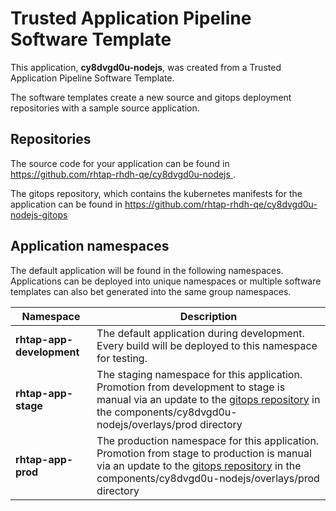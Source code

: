 # Trusted Application Pipeline Software Template

This application, **cy8dvgd0u-nodejs**, was created from a Trusted Application Pipeline Software Template.

The software templates create a new source and gitops deployment repositories with a sample source application. 

## Repositories

The source code for your application can be found in [https://github.com/rhtap-rhdh-qe/cy8dvgd0u-nodejs ](https://github.com/rhtap-rhdh-qe/cy8dvgd0u-nodejs ).
 
The gitops repository, which contains the kubernetes manifests for the application can be found in 
[https://github.com/rhtap-rhdh-qe/cy8dvgd0u-nodejs-gitops ](https://github.com/rhtap-rhdh-qe/cy8dvgd0u-nodejs-gitops ) 

## Application namespaces 

The default application will be found in the following namespaces. Applications can be deployed into unique namespaces or multiple software templates can also bet generated into the same group namespaces.  

|  Namespace   |  Description   |  
| -------- | -------- |   
| **rhtap-app-development** | The default application during development. Every build will be deployed to this namespace for testing. | 
| **rhtap-app-stage** | The staging namespace for this application. Promotion from development to stage is manual via an update to the [gitops repository](https://github.com/rhtap-rhdh-qe/cy8dvgd0u-nodejs-gitops ) in the components/cy8dvgd0u-nodejs/overlays/prod directory |  
| **rhtap-app-prod** | The production namespace for this application. Promotion from stage to production is manual via an update to the [gitops repository](https://github.com/rhtap-rhdh-qe/cy8dvgd0u-nodejs-gitops ) in the components/cy8dvgd0u-nodejs/overlays/prod directory | 